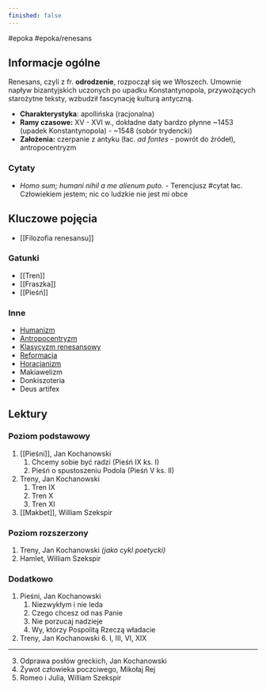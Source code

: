 ```yaml
---
finished: false
---
```

#epoka #epoka/renesans 
## Informacje ogólne
Renesans, czyli z fr. **odrodzenie**, rozpoczął się we Włoszech. Umownie napływ bizantyjskich uczonych po upadku Konstantynopola, przywożących starożytne teksty, wzbudził fascynację kulturą antyczną.
- **Charakterystyka**: apollińska (racjonalna)
- **Ramy czasowe:** XV - XVI w., dokładne daty bardzo płynne
  ~1453 (upadek Konstantynopola) - ~1548 (sobór trydencki)
- **Założenia:** czerpanie z antyku (łac. *ad fontes* - powrót do źródeł), antropocentryzm
### Cytaty
- *Homo sum; humani nihil a me alienum puto.* - Terencjusz #cytat
  łac. Człowiekiem jestem; nic co ludzkie nie jest mi obce

## Kluczowe pojęcia
- [[Filozofia renesansu]]
### Gatunki
- [[Tren]]
- [[Fraszka]]
- [[Pieśń]]
### Inne
- [Humanizm](Filozofia%20renesansu.md#^humanizm)
- [Antropocentryzm](Filozofia%20renesansu.md#^antropocentryzm)
- [Klasycyzm renesansowy](Filozofia%20renesansu.md#Klasycyzm%20renesansowy)
- [Reformacja](Filozofia%20renesansu.md#^reformacja)
- [Horacjanizm](Filozofia%20renesansu.md#^horacjanizm)
- Makiawelizm
- Donkiszoteria
- Deus artifex

## Lektury
### Poziom podstawowy
1. [[Pieśni]], Jan Kochanowski
	1. Chcemy sobie być radzi (Pieśń IX ks. I)
	2. Pieśń o spustoszeniu Podola (Pieśń V ks. II)
2. Treny, Jan Kochanowski
	1. Tren IX 
	2. Tren X
	3. Tren XI
3. [[Makbet]], William Szekspir
### Poziom rozszerzony
1. Treny, Jan Kochanowski *(jako cykl poetycki)*
2. Hamlet, William Szekspir
### Dodatkowo
1. Pieśni, Jan Kochanowski
	1. Niezwykłym i nie leda
	2. Czego chcesz od nas Panie
	3. Nie porzucaj nadzieje
	4. Wy, którzy Pospolitą Rzeczą władacie
2. Treny, Jan Kochanowski
	6. I, III, VI, XIX
	   
---

3. Odprawa posłów greckich, Jan Kochanowski
4. Żywot człowieka poczciwego, Mikołaj Rej
5. Romeo i Julia, William Szekspir